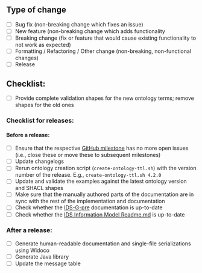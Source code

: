 ## Type of change

- [ ] Bug fix (non-breaking change which fixes an issue)
- [ ] New feature (non-breaking change which adds functionality
- [ ] Breaking change (fix or feature that would cause existing functionality to not work as expected)
- [ ] Formatting / Refactoring / Other change (non-breaking, non-functional changes)
- [ ] Release

## Checklist:
- [ ] Provide complete validation shapes for the new ontology terms; remove shapes for the old ones

### Checklist for releases:

#### Before a release:
- [ ] Ensure that the respective [GitHub milestone](https://github.com/International-Data-Spaces-Association/InformationModel/milestones) has no more open issues (i.e., close these or move these to subsequent milestones)
- [ ] Update changelogs
- [ ] Rerun ontology creation script (`create-ontology-ttl.sh`) with the version number of the release. E.g., `create-ontology-ttl.sh 4.2.0`
- [ ] Update and validate the examples against the latest ontology version and SHACL shapes
- [ ] Make sure that the manually authored parts of the documentation are in sync with the rest of the implementation and documentation
- [ ] Check whether the [IDS-G-pre](https://github.com/International-Data-Spaces-Association/IDS-G-pre/tree/main/Infomodel) documentation is up-to-date
- [ ] Check whether the [IDS Information Model Readme.md](https://github.com/International-Data-Spaces-Association/InformationModel/#readme) is up-to-date

### After a release:
- [ ] Generate human-readable documentation and single-file serializations using Widoco
- [ ] Generate Java library
- [ ] Update the message table
